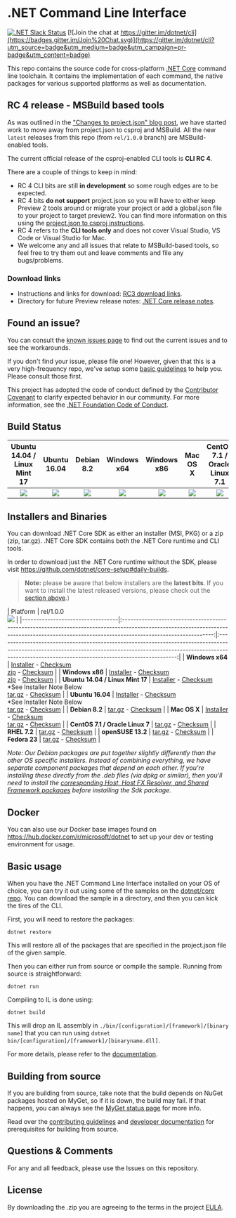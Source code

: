 # .NET Command Line Interface

[![.NET Slack Status](https://aspnetcoreslack.herokuapp.com/badge.svg?2)](http://tattoocoder.com/aspnet-slack-sign-up/) [![Join the chat at https://gitter.im/dotnet/cli](https://badges.gitter.im/Join%20Chat.svg)](https://gitter.im/dotnet/cli?utm_source=badge&utm_medium=badge&utm_campaign=pr-badge&utm_content=badge)

This repo contains the source code for cross-platform [.NET Core](http://github.com/dotnet/core) command line toolchain. It contains the implementation of each command, the native packages for various supported platforms as well as documentation. 

RC 4 release - MSBuild based tools
---------------------------------------
As was outlined in the ["Changes to project.json" blog post](https://blogs.msdn.microsoft.com/dotnet/2016/05/23/changes-to-project-json/), we have started work to move away from project.json to csproj and MSBuild. All the new `latest` releases from this repo (from `rel/1.0.0` branch) are MSBuild-enabled tools.

The current official release of the csproj-enabled CLI tools is **CLI RC 4**. 

There are a couple of things to keep in mind:

* RC 4 CLI bits are still **in development** so some rough edges are to be expected. 
* RC 4 bits **do not support** project.json so you will have to either keep Preview 2 tools around or migrate your project or add a global.json file to your project to target preview2. You can find more information on this using the [project.json to csproj instructions](https://github.com/dotnet/cli/blob/rel/1.0.0/Documentation/ProjectJsonToCSProj.md). 
* RC 4 refers to the **CLI tools only** and does not cover Visual Studio, VS Code or Visual Studio for Mac. 
* We welcome any and all issues that relate to MSBuild-based tools, so feel free to try them out and leave comments and file any bugs/problems.

### Download links
* Instructions and links for download:  [RC3 download links](https://github.com/dotnet/core/blob/master/release-notes/rc3-download.md).
* Directory for future Preview release notes: [.NET Core release notes](https://github.com/dotnet/core/tree/master/release-notes).

Found an issue?
---------------
You can consult the [known issues page](https://github.com/dotnet/core/blob/master/cli/known-issues.md) to find out the current issues and to see the workarounds.  

If you don't find your issue, please file one! However, given that this is a very high-frequency repo, we've setup some [basic guidelines](Documentation/issue-filing-guide.md) to help you. Please consult those first.

This project has adopted the code of conduct defined by the [Contributor Covenant](http://contributor-covenant.org/) to clarify expected behavior in our community. For more information, see the [.NET Foundation Code of Conduct](http://www.dotnetfoundation.org/code-of-conduct).

Build Status
------------

|Ubuntu 14.04 / Linux Mint 17 |Ubuntu 16.04 |Debian 8.2 |Windows x64 |Windows x86 |Mac OS X |CentOS 7.1 / Oracle Linux 7.1 |RHEL 7.2 |OpenSUSE 13.2 |Fedora 23|
|:------:|:------:|:------:|:------:|:------:|:------:|:------:|:------:|:------:|:------:|
|[![][ubuntu-14.04-build-badge]][ubuntu-14.04-build]|[![][ubuntu-16.04-build-badge]][ubuntu-16.04-build]|[![][debian-8.2-build-badge]][debian-8.2-build]|[![][win-x64-build-badge]][win-x64-build]|[![][win-x86-build-badge]][win-x86-build]|[![][osx-build-badge]][osx-build]|[![][centos-build-badge]][centos-build]|[![][rhel-build-badge]][rhel-build]|[![][opensuse-13.2-build-badge]][opensuse-13.2-build]|[![][fedora-23-build-badge]][fedora-23-build]|

[win-x64-build-badge]: https://devdiv.visualstudio.com/_apis/public/build/definitions/0bdbc590-a062-4c3f-b0f6-9383f67865ee/5469/badge
[win-x64-build]: https://devdiv.visualstudio.com/DevDiv/_build?_a=completed&definitionId=5469

[win-x86-build-badge]: https://devdiv.visualstudio.com/_apis/public/build/definitions/0bdbc590-a062-4c3f-b0f6-9383f67865ee/5470/badge
[win-x86-build]: https://devdiv.visualstudio.com/DevDiv/_build?_a=completed&definitionId=5470

[ubuntu-14.04-build-badge]: https://devdiv.visualstudio.com/_apis/public/build/definitions/0bdbc590-a062-4c3f-b0f6-9383f67865ee/5467/badge
[ubuntu-14.04-build]: https://devdiv.visualstudio.com/DevDiv/_build?_a=completed&definitionId=5467

[ubuntu-16.04-build-badge]: https://devdiv.visualstudio.com/_apis/public/build/definitions/0bdbc590-a062-4c3f-b0f6-9383f67865ee/5468/badge
[ubuntu-16.04-build]: https://devdiv.visualstudio.com/DevDiv/_build?_a=completed&definitionId=5468

[debian-8.2-build-badge]: https://devdiv.visualstudio.com/_apis/public/build/definitions/0bdbc590-a062-4c3f-b0f6-9383f67865ee/5462/badge
[debian-8.2-build]: https://devdiv.visualstudio.com/DevDiv/_build?_a=completed&definitionId=5462

[osx-build-badge]: https://devdiv.visualstudio.com/_apis/public/build/definitions/0bdbc590-a062-4c3f-b0f6-9383f67865ee/5465/badge
[osx-build]: https://devdiv.visualstudio.com/DevDiv/_build?_a=completed&definitionId=5465

[centos-build-badge]: https://devdiv.visualstudio.com/_apis/public/build/definitions/0bdbc590-a062-4c3f-b0f6-9383f67865ee/5461/badge
[centos-build]: https://devdiv.visualstudio.com/DevDiv/_build?_a=completed&definitionId=5461

[rhel-build-badge]: https://devdiv.visualstudio.com/_apis/public/build/definitions/0bdbc590-a062-4c3f-b0f6-9383f67865ee/5466/badge
[rhel-build]: https://devdiv.visualstudio.com/DevDiv/_build?_a=completed&definitionId=5466

[opensuse-13.2-build-badge]: https://devdiv.visualstudio.com/_apis/public/build/definitions/0bdbc590-a062-4c3f-b0f6-9383f67865ee/5464/badge
[opensuse-13.2-build]: https://devdiv.visualstudio.com/DevDiv/_build?_a=completed&definitionId=5464

[fedora-23-build-badge]: https://devdiv.visualstudio.com/_apis/public/build/definitions/0bdbc590-a062-4c3f-b0f6-9383f67865ee/5463/badge
[fedora-23-build]: https://devdiv.visualstudio.com/DevDiv/_build?_a=completed&definitionId=5463

Installers and Binaries
-----------------------

You can download .NET Core SDK as either an installer (MSI, PKG) or a zip (zip, tar.gz). .NET Core SDK contains both the .NET Core runtime and CLI tools.

In order to download just the .NET Core runtime without the SDK, please visit https://github.com/dotnet/core-setup#daily-builds.

> **Note:** please be aware that below installers are the **latest bits**. If you 
> want to install the latest released versions, please check out the [section above](#download-links).)

| Platform | rel/1.0.0<br>[![][version-badge]][version] |
|----------------------------------|:--------------------------------------------------------------------------------------------------------------------------------------------------------------------------------------------:|:---------------------------------------------------------------------------------------------------------------------------------------------------------------------------------------------------------------------------:|
| **Windows x64** | [Installer][win-x64-installer] - [Checksum][win-x64-installer-checksum]<br>[zip][win-x64-zip] - [Checksum][win-x64-zip-checksum] |
| **Windows x86** | [Installer][win-x86-installer] - [Checksum][win-x86-installer-checksum]<br>[zip][win-x86-zip] - [Checksum][win-x86-zip-checksum] |
| **Ubuntu 14.04 / Linux Mint 17** | [Installer][ubuntu-14.04-installer] - [Checksum][ubuntu-14.04-installer-checksum]<br>*See Installer Note Below<br>[tar.gz][ubuntu-14.04-targz] - [Checksum][ubuntu-14.04-targz-checksum] |
| **Ubuntu 16.04** | [Installer][ubuntu-16.04-installer] - [Checksum][ubuntu-16.04-installer-checksum]<br>*See Installer Note Below<br>[tar.gz][ubuntu-16.04-targz] - [Checksum][ubuntu-16.04-targz-checksum] |
| **Debian 8.2** | [tar.gz][debian-8.2-targz] - [Checksum][debian-8.2-targz-checksum] |
| **Mac OS X** | [Installer][osx-installer] - [Checksum][osx-installer-checksum]<br>[tar.gz][osx-targz] - [Checksum][osx-targz-checksum] |
| **CentOS 7.1 / Oracle Linux 7** | [tar.gz][centos-targz] - [Checksum][centos-targz-checksum] |
| **RHEL 7.2** | [tar.gz][rhel-targz] - [Checksum][rhel-targz-checksum] |
| **openSUSE 13.2** | [tar.gz][opensuse-13.2-targz] - [Checksum][opensuse-13.2-targz-checksum] |
| **Fedora 23** | [tar.gz][fedora-23-targz] - [Checksum][fedora-23-targz-checksum] |

*Note: Our Debian packages are put together slightly differently than the other OS specific installers. Instead of combining everything, we have separate component packages that depend on each other. If you're installing these directly from the .deb files (via dpkg or similar), then you'll need to install the [corresponding Host, Host FX Resolver, and Shared Framework packages](https://github.com/dotnet/core-setup#daily-builds) before installing the Sdk package.*

[version]: https://dotnetcli.blob.core.windows.net/dotnet/Sdk/rel-1.0.0/latest.version
[comment]: # (The latest versions are always the same across all platforms. Just need one to show, so picking win-x64's svg.)
[version-badge]: https://dotnetcli.blob.core.windows.net/dotnet/Sdk/rel-1.0.0/Windows_x64_Release_version_badge.svg

[win-x64-installer]: https://dotnetcli.blob.core.windows.net/dotnet/Sdk/rel-1.0.0/dotnet-dev-win-x64.latest.exe
[win-x64-installer-checksum]: https://dotnetclichecksums.blob.core.windows.net/dotnet/Sdk/rel-1.0.0/dotnet-dev-win-x64.latest.exe.sha
[win-x64-zip]: https://dotnetcli.blob.core.windows.net/dotnet/Sdk/rel-1.0.0/dotnet-dev-win-x64.latest.zip
[win-x64-zip-checksum]: https://dotnetclichecksums.blob.core.windows.net/dotnet/Sdk/rel-1.0.0/dotnet-dev-win-x64.latest.zip.sha

[win-x86-installer]: https://dotnetcli.blob.core.windows.net/dotnet/Sdk/rel-1.0.0/dotnet-dev-win-x86.latest.exe
[win-x86-installer-checksum]: https://dotnetclichecksums.blob.core.windows.net/dotnet/Sdk/rel-1.0.0/dotnet-dev-win-x86.latest.exe.sha
[win-x86-zip]: https://dotnetcli.blob.core.windows.net/dotnet/Sdk/rel-1.0.0/dotnet-dev-win-x86.latest.zip
[win-x86-zip-checksum]: https://dotnetclichecksums.blob.core.windows.net/dotnet/Sdk/rel-1.0.0/dotnet-dev-win-x86.latest.zip.sha

[ubuntu-14.04-installer]: https://dotnetcli.blob.core.windows.net/dotnet/Sdk/rel-1.0.0/dotnet-sdk-ubuntu-x64.latest.deb
[ubuntu-14.04-installer-checksum]: https://dotnetclichecksums.blob.core.windows.net/dotnet/Sdk/rel-1.0.0/dotnet-sdk-ubuntu-x64.latest.deb.sha
[ubuntu-14.04-targz]: https://dotnetcli.blob.core.windows.net/dotnet/Sdk/rel-1.0.0/dotnet-dev-ubuntu-x64.latest.tar.gz
[ubuntu-14.04-targz-checksum]: https://dotnetclichecksums.blob.core.windows.net/dotnet/Sdk/rel-1.0.0/dotnet-dev-ubuntu-x64.latest.tar.gz.sha

[ubuntu-16.04-installer]: https://dotnetcli.blob.core.windows.net/dotnet/Sdk/rel-1.0.0/dotnet-sdk-ubuntu.16.04-x64.latest.deb
[ubuntu-16.04-installer-checksum]: https://dotnetclichecksums.blob.core.windows.net/dotnet/Sdk/rel-1.0.0/dotnet-sdk-ubuntu.16.04-x64.latest.deb.sha
[ubuntu-16.04-targz]: https://dotnetcli.blob.core.windows.net/dotnet/Sdk/rel-1.0.0/dotnet-dev-ubuntu.16.04-x64.latest.tar.gz
[ubuntu-16.04-targz-checksum]: https://dotnetclichecksums.blob.core.windows.net/dotnet/Sdk/rel-1.0.0/dotnet-dev-ubuntu.16.04-x64.latest.tar.gz.sha

[debian-8.2-targz]: https://dotnetcli.blob.core.windows.net/dotnet/Sdk/rel-1.0.0/dotnet-dev-debian-x64.latest.tar.gz
[debian-8.2-targz-checksum]: https://dotnetclichecksums.blob.core.windows.net/dotnet/Sdk/rel-1.0.0/dotnet-dev-debian-x64.latest.tar.gz.sha

[osx-installer]: https://dotnetcli.blob.core.windows.net/dotnet/Sdk/rel-1.0.0/dotnet-dev-osx-x64.latest.pkg
[osx-installer-checksum]: https://dotnetclichecksums.blob.core.windows.net/dotnet/Sdk/rel-1.0.0/dotnet-dev-osx-x64.latest.pkg.sha
[osx-targz]: https://dotnetcli.blob.core.windows.net/dotnet/Sdk/rel-1.0.0/dotnet-dev-osx-x64.latest.tar.gz
[osx-targz-checksum]: https://dotnetclichecksums.blob.core.windows.net/dotnet/Sdk/rel-1.0.0/dotnet-dev-osx-x64.latest.tar.gz.sha

[centos-targz]: https://dotnetcli.blob.core.windows.net/dotnet/Sdk/rel-1.0.0/dotnet-dev-centos-x64.latest.tar.gz
[centos-targz-checksum]: https://dotnetclichecksums.blob.core.windows.net/dotnet/Sdk/rel-1.0.0/dotnet-dev-centos-x64.latest.tar.gz.sha

[rhel-targz]: https://dotnetcli.blob.core.windows.net/dotnet/Sdk/rel-1.0.0/dotnet-dev-rhel-x64.latest.tar.gz
[rhel-targz-checksum]: https://dotnetclichecksums.blob.core.windows.net/dotnet/Sdk/rel-1.0.0/dotnet-dev-rhel-x64.latest.tar.gz.sha

[opensuse-13.2-targz]: https://dotnetcli.blob.core.windows.net/dotnet/Sdk/rel-1.0.0/dotnet-dev-opensuse.13.2-x64.latest.tar.gz
[opensuse-13.2-targz-checksum]: https://dotnetclichecksums.blob.core.windows.net/dotnet/Sdk/rel-1.0.0/dotnet-dev-opensuse.13.2-x64.latest.tar.gz.sha

[fedora-23-targz]: https://dotnetcli.blob.core.windows.net/dotnet/Sdk/rel-1.0.0/dotnet-dev-fedora.23-x64.latest.tar.gz
[fedora-23-targz-checksum]: https://dotnetclichecksums.blob.core.windows.net/dotnet/Sdk/rel-1.0.0/dotnet-dev-fedora.23-x64.latest.tar.gz.sha

Docker
------

You can also use our Docker base images found on https://hub.docker.com/r/microsoft/dotnet to set up your dev or testing environment for usage.  

Basic usage
-----------

When you have the .NET Command Line Interface installed on your OS of choice, you can try it out using some of the samples on the [dotnet/core repo](https://github.com/dotnet/core/tree/master/samples). You can download the sample in a directory, and then you can kick the tires of the CLI.


First, you will need to restore the packages:
	
	dotnet restore
	
This will restore all of the packages that are specified in the project.json file of the given sample.

Then you can either run from source or compile the sample. Running from source is straightforward:
	
	dotnet run
	
Compiling to IL is done using:
	
	dotnet build

This will drop an IL assembly in `./bin/[configuration]/[framework]/[binary name]` 
that you can run using `dotnet bin/[configuration]/[framework]/[binaryname.dll]`.

For more details, please refer to the [documentation](https://aka.ms/dotnet-cli-docs).

Building from source
--------------------

If you are building from source, take note that the build depends on NuGet packages hosted on MyGet, so if it is down, the build may fail. If that happens, you can always see the [MyGet status page](http://status.myget.org/) for more info. 

Read over the [contributing guidelines](CONTRIBUTING.md) and [developer documentation](Documentation) for prerequisites for building from source.

Questions & Comments
--------------------

For any and all feedback, please use the Issues on this repository. 

License
-------

By downloading the .zip you are agreeing to the terms in the project [EULA](https://aka.ms/dotnet-core-eula).
